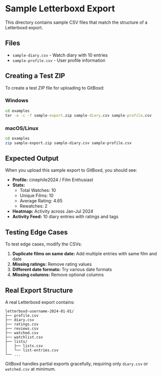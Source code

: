 # Sample Letterboxd Export

This directory contains sample CSV files that match the structure of a Letterboxd export.

## Files

- `sample-diary.csv` - Watch diary with 10 entries
- `sample-profile.csv` - User profile information

## Creating a Test ZIP

To create a test ZIP file for uploading to GitBoxd:

### Windows
```cmd
cd examples
tar -a -c -f sample-export.zip sample-diary.csv sample-profile.csv
```

### macOS/Linux
```bash
cd examples
zip sample-export.zip sample-diary.csv sample-profile.csv
```

## Expected Output

When you upload this sample export to GitBoxd, you should see:

- **Profile:** cinephile2024 / Film Enthusiast
- **Stats:**
  - Total Watches: 10
  - Unique Films: 10
  - Average Rating: 4.65
  - Rewatches: 2
- **Heatmap:** Activity across Jan-Jul 2024
- **Activity Feed:** 10 diary entries with ratings and tags

## Testing Edge Cases

To test edge cases, modify the CSVs:

1. **Duplicate films on same date:** Add multiple entries with same film and date
2. **Missing ratings:** Remove rating values
3. **Different date formats:** Try various date formats
4. **Missing columns:** Remove optional columns

## Real Export Structure

A real Letterboxd export contains:
```
letterboxd-username-2024-01-01/
├── profile.csv
├── diary.csv
├── ratings.csv
├── reviews.csv
├── watched.csv
├── watchlist.csv
├── lists/
│   ├── lists.csv
│   └── list-entries.csv
└── ...
```

GitBoxd handles partial exports gracefully, requiring only `diary.csv` or `watched.csv` at minimum.
